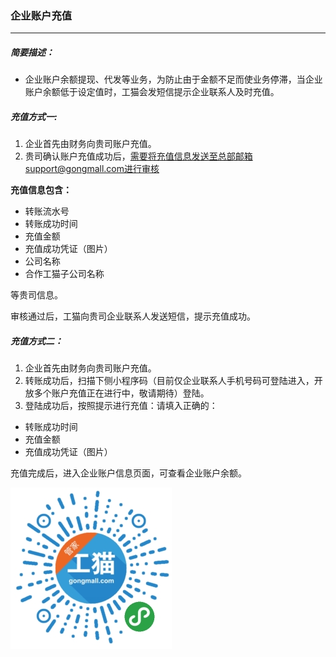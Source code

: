 ### 企业账户充值

---

##### 简要描述：

* 企业账户余额提现、代发等业务，为防止由于金额不足而使业务停滞，当企业账户余额低于设定值时，工猫会发短信提示企业联系人及时充值。

##### 充值方式一:

1. 企业首先由财务向贵司账户充值。
2. 贵司确认账户充值成功后，需要将充值信息发送至总部邮箱support@gongmall.com进行审核

**充值信息包含：**

* 转账流水号
* 转账成功时间
* 充值金额
* 充值成功凭证（图片）
* 公司名称
* 合作工猫子公司名称

等贵司信息。

审核通过后，工猫向贵司企业联系人发送短信，提示充值成功。

##### 充值方式二：

1. 企业首先由财务向贵司账户充值。
2. 转账成功后，扫描下侧小程序码（目前仅企业联系人手机号码可登陆进入，开放多个账户充值正在进行中，敬请期待）登陆。
3. 登陆成功后，按照提示进行充值：请填入正确的：

* 转账成功时间
* 充值金额
* 充值成功凭证（图片）

充值完成后，进入企业账户信息页面，可查看企业账户余额。

![](/assets/import.png)



